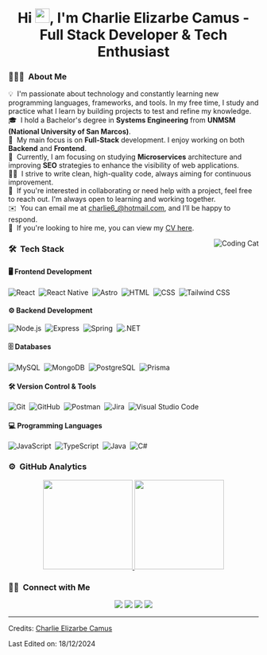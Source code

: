 <h1 align="center"> Hi <img src="https://github.com/TheDudeThatCode/TheDudeThatCode/blob/master/Assets/Hi.gif" width="29px">, I'm Charlie Elizarbe Camus - Full Stack Developer & Tech Enthusiast </h1>

### 👨🏻‍💻 &nbsp;About Me

💡&nbsp; I'm passionate about technology and constantly learning new programming languages, frameworks, and tools. In my free time, I study and practice what I learn by building projects to test and refine my knowledge.\
🎓&nbsp; I hold a Bachelor's degree in **Systems Engineering** from **UNMSM (National University of San Marcos)**.\
🌱&nbsp; My main focus is on **Full-Stack** development. I enjoy working on both **Backend** and **Frontend**.\
🔧&nbsp; Currently, I am focusing on studying **Microservices** architecture and improving **SEO** strategies to enhance the visibility of web applications.\
👨‍💻&nbsp; I strive to write clean, high-quality code, always aiming for continuous improvement.\
💬&nbsp; If you're interested in collaborating or need help with a project, feel free to reach out. I'm always open to learning and working together.\
✉️&nbsp; You can email me at [charlie6_@hotmail.com](mailto:charlie6_@hotmail.com), and I’ll be happy to respond.\
📄&nbsp; If you're looking to hire me, you can view my [CV here](https://drive.google.com/file/d/1nlipD6p0JX5e5mt4A6b8UBUbrGuMA0gk/view?usp=sharing).

<img alt="Coding Cat" src="https://media1.tenor.com/m/y2JXkY1pXkwAAAAC/cat-computer.gif" align="right"/>

### 🛠 &nbsp;Tech Stack

#### 🖥️ Frontend Development
![React](https://img.shields.io/badge/-React-61DAFB?style=for-the-badge&logo=react&logoColor=black)&nbsp;
![React Native](https://img.shields.io/badge/-React%20Native-61DAFB?style=for-the-badge&logo=react&logoColor=black)&nbsp;
![Astro](https://img.shields.io/badge/Astro-FF5A09?style=for-the-badge&logo=Astro&logoColor=white)&nbsp;
![HTML](https://img.shields.io/badge/-HTML-FF5722?style=for-the-badge&logo=HTML5&logoColor=white)&nbsp;
![CSS](https://img.shields.io/badge/-CSS-2965F1?style=for-the-badge&logo=CSS3&logoColor=white)&nbsp;
![Tailwind CSS](https://img.shields.io/badge/-Tailwind%20CSS-38BDF8?style=for-the-badge&logo=tailwindcss&logoColor=black)&nbsp;

#### ⚙️ Backend Development
![Node.js](https://img.shields.io/badge/-Node.js-3C873A?style=for-the-badge&logo=node.js&logoColor=white)&nbsp;
![Express](https://img.shields.io/badge/-Express-000000?style=for-the-badge&logo=express&logoColor=white)&nbsp;
![Spring](https://img.shields.io/badge/Spring-6DB33F?style=for-the-badge&logo=spring&logoColor=white)&nbsp;
![.NET](https://img.shields.io/badge/NET-5C2D91?style=for-the-badge&logo=dot-net&logoColor=white)&nbsp;

#### 🗄️ Databases
![MySQL](https://img.shields.io/badge/-MySQL-4479A1?style=for-the-badge&logo=mysql&logoColor=white)&nbsp;
![MongoDB](https://img.shields.io/badge/MongoDB-%234ea94b.svg?style=for-the-badge&logo=mongodb&logoColor=white)&nbsp;
![PostgreSQL](https://img.shields.io/badge/-PostgreSQL-316192?style=for-the-badge&logo=postgresql&logoColor=white)&nbsp;
![Prisma](https://img.shields.io/badge/Prisma-2D3748?style=for-the-badge&logo=prisma&logoColor=white)&nbsp;

#### 🛠️ Version Control & Tools
![Git](https://img.shields.io/badge/-Git-F05033?style=for-the-badge&logo=git&logoColor=white)&nbsp;
![GitHub](https://img.shields.io/badge/-GitHub-181717?style=for-the-badge&logo=github&logoColor=white)&nbsp;
![Postman](https://img.shields.io/badge/Postman-FF6C37?style=for-the-badge&logo=postman&logoColor=white)&nbsp;
![Jira](https://img.shields.io/badge/Jira-0052CC?style=for-the-badge&logo=jira&logoColor=white)&nbsp;
![Visual Studio Code](https://img.shields.io/badge/Visual%20Studio%20Code-0078d7.svg?style=for-the-badge&logo=visual-studio-code&logoColor=white)&nbsp;

#### 💻 Programming Languages
![JavaScript](https://img.shields.io/badge/-JavaScript-FFB13B?style=for-the-badge&logo=javascript&logoColor=black)&nbsp;
![TypeScript](https://img.shields.io/badge/-TypeScript-3178C6?style=for-the-badge&logo=typescript&logoColor=white)&nbsp;
![Java](https://img.shields.io/badge/-Java-ED8B00?style=for-the-badge&logo=java&logoColor=white)&nbsp;
![C#](https://img.shields.io/badge/-C%23-68217A?style=for-the-badge&logo=csharp&logoColor=white)&nbsp;

### ⚙️ &nbsp;GitHub Analytics

<p align="center">
  <a href="https://github.com/CharlieFISI">
    <img height="180em" src="https://github-readme-stats-eight-theta.vercel.app/api?username=CharlieFISI&show_icons=true&theme=algolia&include_all_commits=true&count_private=true"/>
  </a>
  <a href="https://github.com/CharlieFISI">
    <img height="180em" src="https://github-readme-stats-eight-theta.vercel.app/api/top-langs/?username=CharlieFISI&layout=compact&langs_count=8&theme=algolia"/>
  </a>
</p>

### 🤝🏻 &nbsp;Connect with Me

<p align="center">
  <a href="https://www.linkedin.com/in/charlieec/"><img src="https://img.shields.io/badge/-Charlie%20Elizarbe%20Camus-0077B5?style=flat&logo=Linkedin&logoColor=white"/></a>
  <a href="mailto:charlie6_@hotmail.com"><img src="https://img.shields.io/badge/-charlie6_@hotmail.com-D14836?style=flat&logo=Gmail&logoColor=white"/></a>
  <a href="https://stackoverflow.com/users/28005624/charlie"><img src="https://img.shields.io/badge/-@charlie-FF7A00?style=flat&logo=StackOverflow&logoColor=white"/></a>
  <a href="https://hub.docker.com/u/charlie1104"><img src="https://img.shields.io/badge/-@charlie1104-2496ED?style=flat&logo=Docker&logoColor=white"/></a>
</p>

-----
Credits: [Charlie Elizarbe Camus](https://github.com/CharlieFISI)

Last Edited on: 18/12/2024
